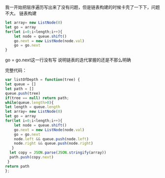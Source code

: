 我一开始把层序遍历写出来了没有问题，但是链表构建的时候卡壳了一下下，问题不大。
链表构建
```javaScript
let array= new ListNode(0)
let go = array
for(let i=0;i<length;i++){
    let node = queue.shift()
    go.next = new ListNode(node.val)
    go = go.next
}
```
go = go.next这一行没有写 说明链表的迭代掌握的还是不那么明确

完整代码：
```javaScript
var listOfDepth = function(tree) {
let queue = []
let path = []
queue.push(tree)
if(tree == null) return path;
while(queue.length>0){
let length = queue.length
let array= new ListNode(0)
let go = array
for(let i=0;i<length;i++){
    let node = queue.shift()
    go.next = new ListNode(node.val)
    go = go.next
    node.left && queue.push(node.left)
    node.right && queue.push(node.right)
   }
  let copy = JSON.parse(JSON.stringify(array))
  path.push(copy.next)
 }
return path
};
```
